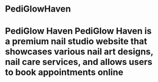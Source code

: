 # PediGlowHaven
# PediGlow Haven  PediGlow Haven is a premium nail studio website that showcases various nail art designs, nail care services, and allows users to book appointments online
